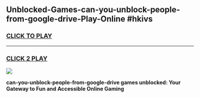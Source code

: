 
## Unblocked-Games-can-you-unblock-people-from-google-drive-Play-Online #hkivs
<h3>
<a href="https://news.freeplayer.one?title=can-you-unblock-people-from-google-drive&ref=3">CLICK TO PLAY</a></h3>
<hr>

<h3>
<a href="https://news.freeplayer.one?title=can-you-unblock-people-from-google-drive&ref=3">CLICK 2 PLAY</a>
  
</h3>

<a href="https://news.freeplayer.one?title=can-you-unblock-people-from-google-drive&ref=3"><img src="https://clearcache.store/games.png"></a>


**can-you-unblock-people-from-google-drive games unblocked: Your Gateway to Fun and Accessible Online Gaming**
